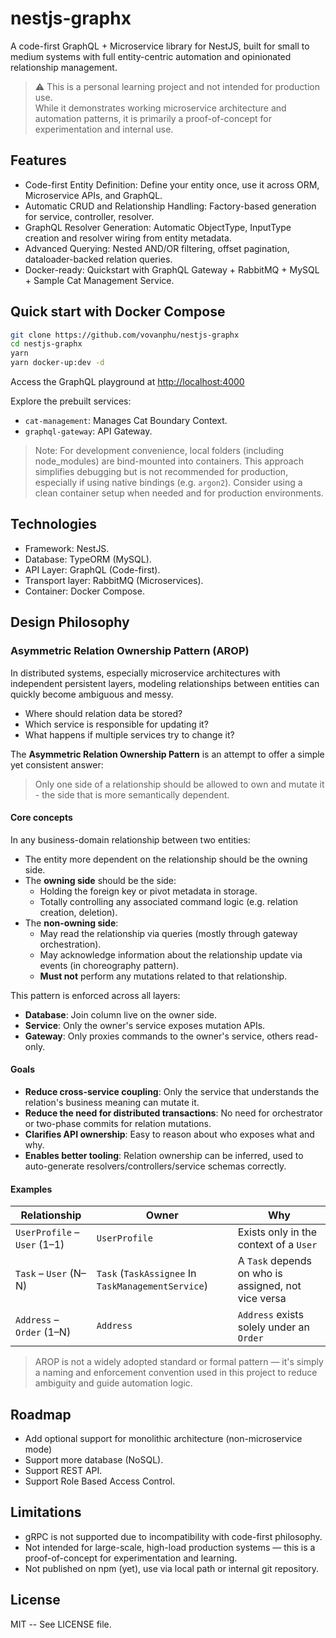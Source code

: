 # nestjs-graphx

A code-first GraphQL + Microservice library for NestJS, built for small to medium systems with full entity-centric automation and opinionated relationship management.

> ⚠️ This is a personal learning project and not intended for production use.  
> While it demonstrates working microservice architecture and automation patterns, it is primarily a proof-of-concept for experimentation and internal use.

## Features

- Code-first Entity Definition: Define your entity once, use it across ORM, Microservice APIs, and GraphQL.
- Automatic CRUD and Relationship Handling: Factory-based generation for service, controller, resolver.
- GraphQL Resolver Generation: Automatic ObjectType, InputType creation and resolver wiring from entity metadata.
- Advanced Querying: Nested AND/OR filtering, offset pagination, dataloader-backed relation queries.
- Docker-ready: Quickstart with GraphQL Gateway + RabbitMQ + MySQL + Sample Cat Management Service.

## Quick start with Docker Compose

```bash
git clone https://github.com/vovanphu/nestjs-graphx
cd nestjs-graphx
yarn
yarn docker-up:dev -d
```

Access the GraphQL playground at <http://localhost:4000>

Explore the prebuilt services:

- `cat-management`: Manages Cat Boundary Context.
- `graphql-gateway`: API Gateway.

> Note:
> For development convenience, local folders (including node_modules) are bind-mounted into containers.
> This approach simplifies debugging but is not recommended for production, especially if using native bindings (e.g. `argon2`).
> Consider using a clean container setup when needed and for production environments.

## Technologies

- Framework: NestJS.
- Database: TypeORM (MySQL).
- API Layer: GraphQL (Code-first).
- Transport layer: RabbitMQ (Microservices).
- Container: Docker Compose.

## Design Philosophy

### Asymmetric Relation Ownership Pattern (AROP)

In distributed systems, especially microservice architectures with independent persistent layers, modeling relationships between entities can quickly become ambiguous and messy.

- Where should relation data be stored?
- Which service is responsible for updating it?
- What happens if multiple services try to change it?

The **Asymmetric Relation Ownership Pattern** is an attempt to offer a simple yet consistent answer:

> Only one side of a relationship should be allowed to own and mutate it - the side that is more semantically dependent.

#### Core concepts

In any business-domain relationship between two entities:

- The entity more dependent on the relationship should be the owning side.
- The **owning side** should be the side:
  - Holding the foreign key or pivot metadata in storage.
  - Totally controlling any associated command logic (e.g. relation creation, deletion).
- The **non-owning side**:
  - May read the relationship via queries (mostly through gateway orchestration).
  - May acknowledge information about the relationship update via events (in choreography pattern).
  - **Must not** perform any mutations related to that relationship.

This pattern is enforced across all layers:

- **Database**: Join column live on the owner side.
- **Service**: Only the owner's service exposes mutation APIs.
- **Gateway**: Only proxies commands to the owner's service, others read-only.

#### Goals

- **Reduce cross-service coupling**: Only the service that understands the relation's business meaning can mutate it.
- **Reduce the need for distributed transactions**: No need for orchestrator or two-phase commits for relation mutations.
- **Clarifies API ownership**: Easy to reason about who exposes what and why.
- **Enables better tooling**: Relation ownership can be inferred, used to auto-generate resolvers/controllers/service schemas correctly.

#### Examples

| Relationship                  | Owner                                              | Why                                                    |
|-------------------------------|----------------------------------------------------|--------------------------------------------------------|
| `UserProfile` – `User` (1–1)  | `UserProfile`                                      | Exists only in the context of a `User`                 |
| `Task` – `User` (N–N)         | `Task` (`TaskAssignee` In `TaskManagementService`) | A `Task` depends on who is assigned, not vice versa    |
| `Address` – `Order` (1–N)     | `Address`                                          | `Address` exists solely under an `Order`               |

> AROP is not a widely adopted standard or formal pattern — it's simply a naming and enforcement convention used in this project to reduce ambiguity and guide automation logic.

## Roadmap

- Add optional support for monolithic architecture (non-microservice mode)
- Support more database (NoSQL).
- Support REST API.
- Support Role Based Access Control.

## Limitations

- gRPC is not supported due to incompatibility with code-first philosophy.
- Not intended for large-scale, high-load production systems — this is a proof-of-concept for experimentation and learning.
- Not published on npm (yet), use via local path or internal git repository.

## License

MIT -- See LICENSE file.
